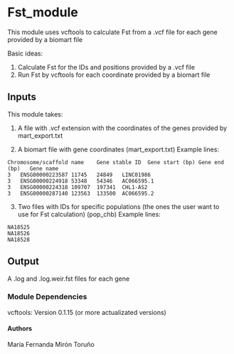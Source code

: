 # Fst_module

This module uses vcftools to calculate Fst from a .vcf file
for each gene provided by a biomart file

Basic ideas:
  1. Calculate Fst for the IDs and positions provided by a .vcf file
  2. Run Fst by vcftools for each coordinate provided by a biomart file

## Inputs
This module takes:
  1) A file with .vcf extension with the coordinates of the genes
  provided by mart_export.txt

  2) A biomart file with gene coordinates (mart_export.txt)
    Example lines:

    Chromosome/scaffold name	Gene stable ID	Gene start (bp)	Gene end (bp)	Gene name
    3	ENSG00000223587	11745	24849	LINC01986
    3	ENSG00000224918	53348	54346	AC066595.1
    3	ENSG00000224318	109707	197341	CHL1-AS2
    3	ENSG00000287140	123563	133500	AC066595.2

  3) Two files with IDs for specific populations (the ones the user want to use
  for Fst calculation) (pop_chb)
    Example lines:

    NA18525
    NA18526
    NA18528

## Output
A .log and .log.weir.fst files for each gene

### Module Dependencies

 vcftools:
 Version 0.1.15 (or more actualizated versions)

#### Authors
María Fernanda Mirón Toruño
